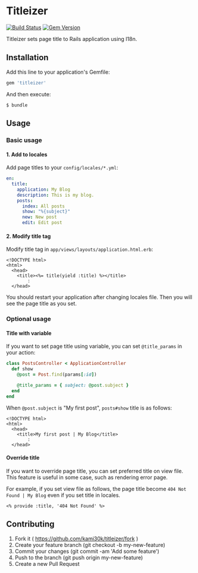 # Titleizer

[![Build Status](https://travis-ci.org/kami30k/titleizer.svg)](https://travis-ci.org/kami30k/titleizer)
[![Gem Version](https://badge.fury.io/rb/titleizer.svg)](http://badge.fury.io/rb/titleizer)

Titleizer sets page title to Rails application using I18n.

## Installation

Add this line to your application's Gemfile:

```ruby
gem 'titleizer'
```

And then execute:

```
$ bundle
```

## Usage

### Basic usage

#### 1. Add to locales

Add page titles to your `config/locales/*.yml`:

```yaml
en:
  title:
    application: My Blog
    description: This is my blog.
    posts:
      index: All posts
      show: "%{subject}"
      new: New post
      edit: Edit post
```

#### 2. Modify title tag

Modify title tag in `app/views/layouts/application.html.erb`:

```erb
<!DOCTYPE html>
<html>
  <head>
    <title><%= title(yield :title) %></title>
        :
  </head>
```

You should restart your application after changing locales file.
Then you will see the page title as you set.

### Optional usage

#### Title with variable

If you want to set page title using variable, you can set `@title_params` in your action:

```ruby
class PostsController < ApplicationController
  def show
    @post = Post.find(params[:id])

    @title_params = { subject: @post.subject }
  end
end
```

When `@post.subject` is "My first post", `posts#show` title is as follows:

```erb
<!DOCTYPE html>
<html>
  <head>
    <title>My first post | My Blog</title>
        :
  </head>
```

#### Override title

If you want to override page title, you can set preferred title on view file.
This feature is useful in some case, such as rendering error page.

For example, if you set view file as follows, the page title become `404 Not Found | My Blog` even if you set title in locales.

```erb
<% provide :title, '404 Not Found' %>
```

## Contributing

1. Fork it ( https://github.com/kami30k/titleizer/fork )
2. Create your feature branch (git checkout -b my-new-feature)
3. Commit your changes (git commit -am 'Add some feature')
4. Push to the branch (git push origin my-new-feature)
5. Create a new Pull Request
